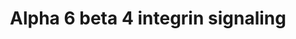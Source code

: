 ---
annotations:
- type: Pathway Ontology
  value: integrin mediated signaling pathway
authors:
- MaintBot
- Mkutmon
- Eweitz
- Egonw
description: 'NetPath 13:  IL-1 Signaling Pathway NetPath (http://www.netpath.org)
  is a collaborative project between PandeyLab at Johns Hopkins University (http://pandeylab.igm.jhmi.edu)
  and the Institute of Bioinformatics (http://www.ibioinformatics.org).  If you use
  this pathway, please cite the NetPath website until the pathway is published.'
last-edited: 2021-06-04
organisms:
- Danio rerio
redirect_from:
- /index.php/Pathway:WP1329
- /instance/WP1329
schema-jsonld:
- '@context': https://schema.org/
  '@id': https://wikipathways.github.io/pathways/WP1329.html
  '@type': Dataset
  creator:
    '@type': Organization
    name: WikiPathways
  description: 'NetPath 13:  IL-1 Signaling Pathway NetPath (http://www.netpath.org)
    is a collaborative project between PandeyLab at Johns Hopkins University (http://pandeylab.igm.jhmi.edu)
    and the Institute of Bioinformatics (http://www.ibioinformatics.org).  If you
    use this pathway, please cite the NetPath website until the pathway is published.'
  keywords:
  - lama5
  - MMP7
  - pak1
  - rac1
  - CDKN1A
  - zgc:64137
  - DKEY-40C11.1
  - MST1R
  - zgc:152984
  - LAMC2
  - CASP3
  - IRS2
  - zgc:77033
  - MET
  - erbb2
  - LAMA2
  - LOC100000720
  - tp73
  - ywhae1
  - CLCA1
  - lama1
  - DSP
  - pik3r2
  - pik3r3
  - LOC563639
  - PLEC1
  - LAMR1
  - si:ch211-223p8.6
  - vim
  - ywhah
  - YWHAB
  - CLCA2
  - LOC792354
  - fynb
  - ntn1a
  - yes1
  - zgc:101581
  - lamb1
  - src
  - frap1
  - smad3b
  - YWHAQ
  - LAMB3
  - BAD
  - smad2
  - eif6
  - cd151l
  - LOC559281
  - wu:fb92a07
  - pik3cd
  - lamc1
  - LAMA3
  - ptk2.1
  - egfr
  - SFN
  - LOC557176
  - ar
  - PRKCD
  - YWHAZ
  - itga6
  - zgc:153713
  - ITGB4
  - grb2
  - DST
  - LOC561737
  - LOC561356
  - LOC100149498
  license: CC0
  name: Alpha 6 beta 4 integrin signaling
seo: CreativeWork
title: Alpha 6 beta 4 integrin signaling
wpid: WP1329
---